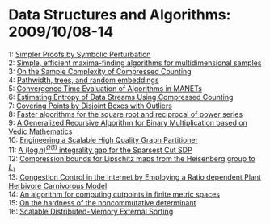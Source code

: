 # Data Structures and Algorithms: 2009/10/08-14  
1: [Simpler Proofs by Symbolic Perturbation](https://doi.org/10.48550/arXiv.0910.1387)  
2: [Simple, efficient maxima-finding algorithms for multidimensional samples](https://doi.org/10.48550/arXiv.0910.1392)  
3: [On the Sample Complexity of Compressed Counting](https://doi.org/10.48550/arXiv.0910.1403)  
4: [Pathwidth, trees, and random embeddings](https://doi.org/10.48550/arXiv.0910.1409)  
5: [Convergence Time Evaluation of Algorithms in MANETs](https://doi.org/10.48550/arXiv.0910.1475)  
6: [Estimating Entropy of Data Streams Using Compressed Counting](https://doi.org/10.48550/arXiv.0910.1495)  
7: [Covering Points by Disjoint Boxes with Outliers](https://doi.org/10.48550/arXiv.0910.1643)  
8: [Faster algorithms for the square root and reciprocal of power series](https://doi.org/10.48550/arXiv.0910.1926)  
9: [A Generalized Recursive Algorithm for Binary Multiplication based on  Vedic Mathematics](https://doi.org/10.48550/arXiv.0910.1969)  
10: [Engineering a Scalable High Quality Graph Partitioner](https://doi.org/10.48550/arXiv.0910.2004)  
11: [A $(\log n)^{\Omega(1)}$ integrality gap for the Sparsest Cut SDP](https://doi.org/10.48550/arXiv.0910.2024)  
12: [Compression bounds for Lipschitz maps from the Heisenberg group to $L_1$](https://doi.org/10.48550/arXiv.0910.2026)  
13: [Congestion Control in the Internet by Employing a Ratio dependent Plant  Herbivore Carnivorous Model](https://doi.org/10.48550/arXiv.0910.2028)  
14: [An algorithm for computing cutpoints in finite metric spaces](https://doi.org/10.48550/arXiv.0910.2317)  
15: [On the hardness of the noncommutative determinant](https://doi.org/10.48550/arXiv.0910.2370)  
16: [Scalable Distributed-Memory External Sorting](https://doi.org/10.48550/arXiv.0910.2582)  